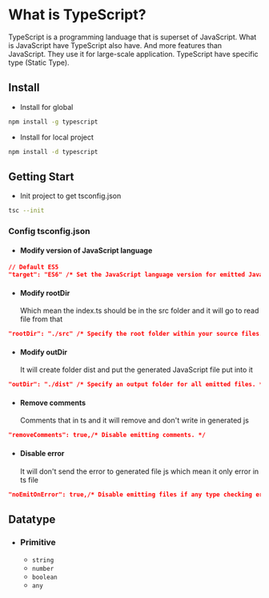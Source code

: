 # What is TypeScript?

TypeScript is a programming landuage that is superset of JavaScript. What is JavaScript have TypeScript also have. And more features than JavaScript. They use it for large-scale application. TypeScript have specific type (Static Type).

## Install

- Install for global

```bash
npm install -g typescript
```

- Install for local project

```bash
npm install -d typescript
```

## Getting Start

- Init project to get tsconfig.json

```bash
tsc --init
```

### Config tsconfig.json

- #### Modify version of JavaScript language

```json
// Default ES5
"target": "ES6" /* Set the JavaScript language version for emitted JavaScript and include compatible library declarations. */,

```

- #### Modify rootDir
  Which mean the index.ts should be in the src folder and it will go to read file from that

```json
"rootDir": "./src" /* Specify the root folder within your source files. */,
```

- #### Modify outDir
  It will create folder dist and put the generated JavaScript file put into it

```json
"outDir": "./dist" /* Specify an output folder for all emitted files. */,
```

- #### Remove comments
  Comments that in ts and it will remove and don't write in generated js

```json
"removeComments": true,/* Disable emitting comments. */
```

- #### Disable error
  It will don't send the error to generated file js which mean it only error in ts file

```json
"noEmitOnError": true,/* Disable emitting files if any type checking errors are reported. */
```

## Datatype

- ### Primitive
  - `string`
  - `number`
  - `boolean`
  - `any`
